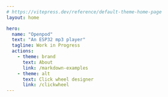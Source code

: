 ```yaml
---
# https://vitepress.dev/reference/default-theme-home-page
layout: home

hero:
  name: "Openpod"
  text: "An ESP32 mp3 player"
  tagline: Work in Progress
  actions:
    - theme: brand
      text: About
      link: /markdown-examples
    - theme: alt
      text: Click wheel designer
      link: /clickwheel
---
```


